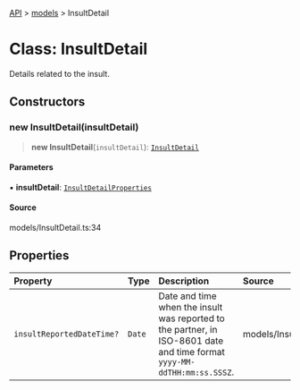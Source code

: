 [API](../../index.md) > [models](../index.md) > InsultDetail

# Class: InsultDetail

Details related to the insult.

## Constructors

### new InsultDetail(insultDetail)

> **new InsultDetail**(`insultDetail`): [`InsultDetail`](InsultDetail.md)

#### Parameters

▪ **insultDetail**: [`InsultDetailProperties`](../interfaces/InsultDetailProperties.md)

#### Source

models/InsultDetail.ts:34

## Properties

| Property | Type | Description | Source |
| :------ | :------ | :------ | :------ |
| `insultReportedDateTime?` | `Date` | Date and time when the insult was reported to the partner, in ISO-8601 date and time format `yyyy-MM-ddTHH:mm:ss.SSSZ`. | models/InsultDetail.ts:32 |

